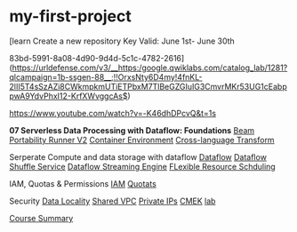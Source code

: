 # my-first-project
[learn Create a new repository
Key Valid: June 1st- June 30th​​​​​​​

83bd-5991-8a08-4d90-9d4d-5c1c-4782-2616](https://urldefense.com/v3/__https:/google.qwiklabs.com/catalog_lab/1281?qlcampaign=1b-ssgen-88__;!!OrxsNty6D4my!4fnKL-2lII5T4sSzAZi8CWkmpkmUTiETPbxM7TlBeGZGIuIG3CmvrMKr53UG1cEabppwA9YdvPhxI12-KrfXWvggcAs$)

https://www.youtube.com/watch?v=-K46dhDPcvQ&t=1s

**07 Serverless Data Processing with Dataflow: Foundations**
[Beam Portability
]([url](https://www.youtube.com/watch?v=alVYaBMhGKI&t=2s))
[Runner V2]([url](https://www.youtube.com/watch?v=OWiKtV5Q5-U))
[Container Environment]([url](https://www.youtube.com/watch?v=wdo9FBsx4Mc&t=2s))
[Cross-language Transform
]([url](https://www.youtube.com/watch?v=NPMx19PaHcc))

Serperate Compute and data storage with dataflow
[Dataflow]([url](https://www.youtube.com/watch?v=YVjvnLP4muw))
[Dataflow Shuffle Service]([url](https://www.youtube.com/watch?v=3XaIhapZ4k0&t=1s))
[Dataflow Streaming Engine]([url](https://www.youtube.com/watch?v=UOmmF0wS8Ik))
[FLexible Resource Schduling]([url](https://www.youtube.com/watch?v=UOmmF0wS8Ik))

IAM, Quotas & Permissions
[IAM]([url](https://www.youtube.com/watch?v=y5NHMzaB0Yk))
[Quotats]([url](https://www.youtube.com/watch?v=Pti5z1Ln2Wo&t=2s))

Security
[Data Locality]([url](https://www.youtube.com/watch?v=h78Rc_sDblA&t=1s))
[Shared VPC]([url](https://www.youtube.com/watch?v=x4iQ65hNz4k&t=100s))
[Private IPs]([url](https://www.youtube.com/watch?v=912nbRmRNuU&t=1s))
[CMEK]([url](https://www.youtube.com/watch?v=eQnD0lX2r5Q&t=3s))
[lab]([url](https://www.cloudskillsboost.google/paths/16/course_templates/218/labs/440055))

[Course Summary]([url](https://www.youtube.com/watch?time_continue=1&v=ZaS3HmB4Mh4&embeds_referring_euri=https%3A%2F%2Fwww.cloudskillsboost.google%2F&embeds_referring_origin=https%3A%2F%2Fwww.cloudskillsboost.google&source_ve_path=Mjg2NjY&feature=emb_logo))
